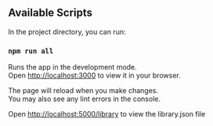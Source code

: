 ## Available Scripts

In the project directory, you can run:

### `npm run all`

Runs the app in the development mode.\
Open [http://localhost:3000](http://localhost:3000) to view it in your browser.

The page will reload when you make changes.\
You may also see any lint errors in the console.

Open [http://localhost:5000/library](http://localhost:5000/library) to view the library.json file